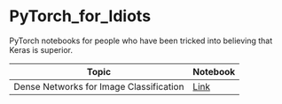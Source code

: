 # PyTorch_for_Idiots
PyTorch notebooks for people who have been tricked into believing that Keras is superior.

| Topic | Notebook |
| ------ | ------ |
| Dense Networks for Image Classification | [Link]() |
